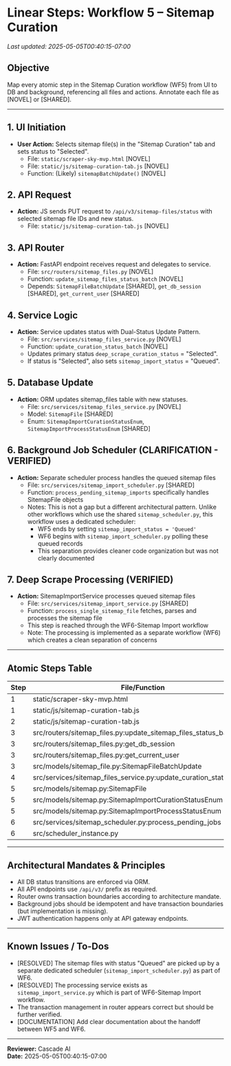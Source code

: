 # Linear Steps: Workflow 5 – Sitemap Curation

_Last updated: 2025-05-05T00:40:15-07:00_

## Objective
Map every atomic step in the Sitemap Curation workflow (WF5) from UI to DB and background, referencing all files and actions. Annotate each file as [NOVEL] or [SHARED].

---

## 1. UI Initiation
- **User Action:** Selects sitemap file(s) in the "Sitemap Curation" tab and sets status to "Selected".
  - File: `static/scraper-sky-mvp.html` [NOVEL]
  - File: `static/js/sitemap-curation-tab.js` [NOVEL]
  - Function: (Likely) `sitemapBatchUpdate()` [NOVEL]

## 2. API Request
- **Action:** JS sends PUT request to `/api/v3/sitemap-files/status` with selected sitemap file IDs and new status.
  - File: `static/js/sitemap-curation-tab.js` [NOVEL]

## 3. API Router
- **Action:** FastAPI endpoint receives request and delegates to service.
  - File: `src/routers/sitemap_files.py` [NOVEL]
  - Function: `update_sitemap_files_status_batch` [NOVEL]
  - Depends: `SitemapFileBatchUpdate` [SHARED], `get_db_session` [SHARED], `get_current_user` [SHARED]

## 4. Service Logic
- **Action:** Service updates status with Dual-Status Update Pattern.
  - File: `src/services/sitemap_files_service.py` [NOVEL]
  - Function: `update_curation_status_batch` [NOVEL]
  - Updates primary status `deep_scrape_curation_status` = "Selected".
  - If status is "Selected", also sets `sitemap_import_status` = "Queued".

## 5. Database Update
- **Action:** ORM updates sitemap_files table with new statuses.
  - File: `src/services/sitemap_files_service.py` [NOVEL]
  - Model: `SitemapFile` [SHARED]
  - Enum: `SitemapImportCurationStatusEnum`, `SitemapImportProcessStatusEnum` [SHARED]

## 6. Background Job Scheduler (CLARIFICATION - VERIFIED)
- **Action:** Separate scheduler process handles the queued sitemap files
  - File: `src/services/sitemap_import_scheduler.py` [SHARED]
  - Function: `process_pending_sitemap_imports` specifically handles SitemapFile objects
  - Notes: This is not a gap but a different architectural pattern. Unlike other workflows which use the shared `sitemap_scheduler.py`, this workflow uses a dedicated scheduler:
    - WF5 ends by setting `sitemap_import_status = 'Queued'`
    - WF6 begins with `sitemap_import_scheduler.py` polling these queued records
    - This separation provides cleaner code organization but was not clearly documented

## 7. Deep Scrape Processing (VERIFIED)
- **Action:** SitemapImportService processes queued sitemap files
  - File: `src/services/sitemap_import_service.py` [SHARED]
  - Function: `process_single_sitemap_file` fetches, parses and processes the sitemap file
  - This step is reached through the WF6-Sitemap Import workflow
  - Note: The processing is implemented as a separate workflow (WF6) which creates a clean separation of concerns

---

## Atomic Steps Table
| Step | File/Function | Annotation |
|------|---------------|------------|
| 1    | static/scraper-sky-mvp.html | [NOVEL] |
| 1    | static/js/sitemap-curation-tab.js | [NOVEL] |
| 2    | static/js/sitemap-curation-tab.js | [NOVEL] |
| 3    | src/routers/sitemap_files.py:update_sitemap_files_status_batch | [NOVEL] |
| 3    | src/routers/sitemap_files.py:get_db_session | [SHARED] |
| 3    | src/routers/sitemap_files.py:get_current_user | [SHARED] |
| 3    | src/models/sitemap_file.py:SitemapFileBatchUpdate | [SHARED] |
| 4    | src/services/sitemap_files_service.py:update_curation_status_batch | [NOVEL] |
| 5    | src/models/sitemap.py:SitemapFile | [SHARED] |
| 5    | src/models/sitemap.py:SitemapImportCurationStatusEnum | [SHARED] |
| 5    | src/models/sitemap.py:SitemapImportProcessStatusEnum | [SHARED] |
| 6    | src/services/sitemap_scheduler.py:process_pending_jobs | [SHARED] |
| 6    | src/scheduler_instance.py | [SHARED] |

---

## Architectural Mandates & Principles
- All DB status transitions are enforced via ORM.
- All API endpoints use `/api/v3/` prefix as required.
- Router owns transaction boundaries according to architecture mandate.
- Background jobs should be idempotent and have transaction boundaries (but implementation is missing).
- JWT authentication happens only at API gateway endpoints.

---

## Known Issues / To-Dos
- [RESOLVED] The sitemap files with status "Queued" are picked up by a separate dedicated scheduler (`sitemap_import_scheduler.py`) as part of WF6.
- [RESOLVED] The processing service exists as `sitemap_import_service.py` which is part of WF6-Sitemap Import workflow.
- The transaction management in router appears correct but should be further verified.
- [DOCUMENTATION] Add clear documentation about the handoff between WF5 and WF6.

---

**Reviewer:** Cascade AI  
**Date:** 2025-05-05T00:40:15-07:00
